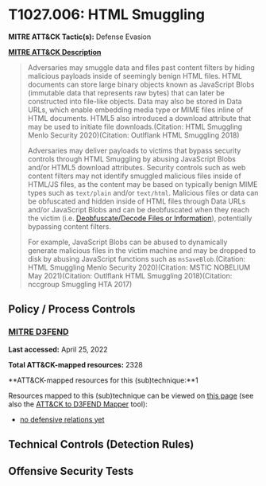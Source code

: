 # T1027.006: HTML Smuggling
**MITRE ATT&CK Tactic(s):** Defense Evasion

**[MITRE ATT&CK Description](https://attack.mitre.org/techniques/T1027/006)**
<blockquote>Adversaries may smuggle data and files past content filters by hiding malicious payloads inside of seemingly benign HTML files. HTML documents can store large binary objects known as JavaScript Blobs (immutable data that represents raw bytes) that can later be constructed into file-like objects. Data may also be stored in Data URLs, which enable embedding media type or MIME files inline of HTML documents. HTML5 also introduced a download attribute that may be used to initiate file downloads.(Citation: HTML Smuggling Menlo Security 2020)(Citation: Outlflank HTML Smuggling 2018)

Adversaries may deliver payloads to victims that bypass security controls through HTML Smuggling by abusing JavaScript Blobs and/or HTML5 download attributes. Security controls such as web content filters may not identify smuggled malicious files inside of HTML/JS files, as the content may be based on typically benign MIME types such as <code>text/plain</code> and/or <code>text/html</code>. Malicious files or data can be obfuscated and hidden inside of HTML files through Data URLs and/or JavaScript Blobs and can be deobfuscated when they reach the victim (i.e. [Deobfuscate/Decode Files or Information](https://attack.mitre.org/techniques/T1140)), potentially bypassing content filters.

For example, JavaScript Blobs can be abused to dynamically generate malicious files in the victim machine and may be dropped to disk by abusing JavaScript functions such as <code>msSaveBlob</code>.(Citation: HTML Smuggling Menlo Security 2020)(Citation: MSTIC NOBELIUM May 2021)(Citation: Outlflank HTML Smuggling 2018)(Citation: nccgroup Smuggling HTA 2017)</blockquote>
## Policy / Process Controls
### [MITRE D3FEND](https://d3fend.mitre.org/)
**Last accessed:** April 25, 2022

**Total ATT&CK-mapped resources:** 2328

**ATT&CK-mapped resources for this (sub)technique:**1

Resources mapped to this (sub)technique can be viewed on [this page](https://d3fend.mitre.org/) (see also the [ATT&CK to D3FEND Mapper](https://d3fend.mitre.org/tools/attack-mapper) tool):

* [no defensive relations yet](https://d3fend.mitre.org/techniques/d3f:nodefensiverelationsyet)

## Technical Controls (Detection Rules)

## Offensive Security Tests
